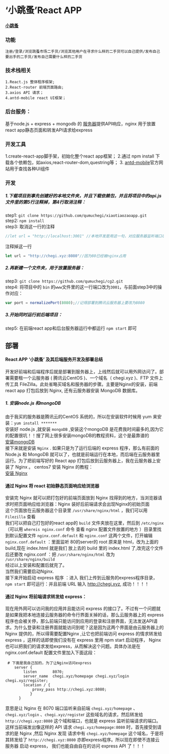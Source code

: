  # ‘小跳蚤’React APP    
 #### [小跳蚤](http://chegi.xyz/)
 ### 功能
 
    注册/登录/浏览跳蚤市场二手货/浏览其他用户在寻求什么样的二手货可以自己提供/发布自己要出手的二手货/发布自己需要什么样的二手货
    
 ### 技术栈相关

    1.React.js 整体程序框架;
    2.React-router 前端页面路由;
    3.axios API 请求；
    4.antd-mobile react UI框架；
    
 ### 后台服务：
  基于node.js + express + mongodb 的 [服务器](https://github.com/qumuchegi/cg2)提供API响应，nginx 用于放置react app静态页面和转发API请求给express
 ### 开发工具
  1.create-react-app脚手架，初始化整个react app框架；
  2.通过 npm install 下载各个依赖包，如axios,react-router-dom,questring等；
  3. [antd-mobile](https://mobile.ant.design/index-cn)官方网站用于查找各种UI组件
    
 ### 开发
  ##### 1.下载项目到事先创建好的本地文件夹，并且下载依赖包，并且将项目中的api.js文件里的第5行注释掉，第4行取消注释：
  step1: `git clone https://github.com/qumuchegi/xiaotiaozaoapp.git` <br>
  step2: `npm install` <br>
  step3: 取消这一行的注释<br> 
  ```javascript
  //let url = "http://localhost:3001" //本地开发是用这一句，对应服务器监听端口改为3001，同时注视掉下一句
  ```
  注释掉这一行
  ```javascript
  let url = "http://chegi.xyz:8080"//因为80已经被nginx占用
  ```
 ##### 2.再新建一个文件夹，用于放置服务器：<br>
  step3: `git clone https://github.com/qumuchegi/cg2.git`<br>
  step4: 将项目中的 `bin` 的`www`文件里的这一行端口改为`3001`，与前面step3中的操作对应：<br>
  ```javascript
  var port = normalizePort(8080);//记得部署到腾讯云服务器上要改为8080
  ``` 
##### 3.开始同时运行前后端项目：
  step5: 在前端react app和后台服务器运行中都运行 `npm start` 即可
    
 
 
## 部署
   #### React APP ‘小跳蚤’ 及其后端服务开发及部署总结
   
   开发好前端和后端程序后就是部署到服务器上，上线然后就可以用外网访问了。部署需要租一个云服务器 ( 腾讯云CentOS )、一个域名（ chegi.xyz )、FTP 文件上传工具 FileZilla。此处省略买域名和服务器的步骤。主要是Nginx的安装，前端react app 打包后放到 Nginx, 还有云服务器安装 MongoDB 数据库。

   #####    1. 安装node.js 和mongoDB
   由于我买的服务器是腾讯云的CentOS 系统的，所以在安装软件时候用 yum 来安装：`yum install *******`<br>
   安装好 node.js ,就安装 `mongoDB` ,安装这个mongoDB 是花费我时间最多的,因为它的配置很坑！！搜了网上很多安装mongoDB的教程资料，这个是最靠谱的<br>
   [安装mongoDB](https://www.cnblogs.com/flying1819/articles/9035408.html)<br>
   接下来就是安装 `Nginx` . 如果只是为了运行后端的 express 程序，那么有前面的Node.js 和 MongoDB 就可以了，也就是前端运行在本地，而后端在云服务器里运行。为了把前端写好的 React app 打包后放到云服务器上，我在云服务器上安装了 Nginx 。 centos7 安装 Nginx 的教程：<br>
   [安装 Nginx ](https://blog.csdn.net/default7/article/details/56278658)<br>
   ####    通过 Nginx 将 react 初始静态页面响应给浏览器
   安装完 Nginx 就可以把打包好的前端页面放到 Nginx 找得到的地方，当浏览器请求时把页面响应给浏览器：Nginx 装好后前端请求会出现Nginx的初始页面<br>
   这个页面放在云服务器这个目录里 `/usr/share/nginx/html` ，我们可以用 `Filezilla` 查看<br>
   我们可以把自己打包好的react app的 `build` 文件夹放在这里，然后到 `/etc/nginx`（可以用 `whereis nginx.conf` 命令 查看 nginx 配置文件放置的地方 ）目录里找到默认配置文件 `nginx.conf.default` 和 `nginx.conf` 这两个文件，打开编辑 <br>
   `nginx.conf.default` ：里面监听 80的server的 root 原来是 html，改为上面的build,现在 index.html 就是我们 放上去的 build 里的 index.html 了,改完这个文件后还要改 nginx.conf ：把 `/usr/share/nginx/html` 改为 `/usr/share/nginx/build`<br>
经过以上安装和配置后就完了。<br>
当然我们需要启动Nginx.<br>
接下来开始启动 express 程序 ：进入 我们上传到云服务的express程序目录，`npm start` 即可运行：并且前端 URL 输入 http://chegi.xyz, 成功！！！！
 
 ####     通过 Nginx 将前端请求转发给 express：
 现在用外网可以访问我的应用并且能访问 express 的接口了。不过有一个问题就是如果我把本地连接云服务器的命令行界面关掉的话，那么云服务器上的 express 程序也会被关停，那么前端只能访问到应用的登录和注册界面，无法发送API请求。为什么登录和注册界面就能访问到呢？这是因为这两个界面是由云服务器上的 Nginx 提供的，所以得需要配置Nginx ,让它也把前端访问 express 的情求转发给 express ，这样的话即使我们没有在 express 里用 npm start 启动程序， Nginx 也可以把我们的请求发给express，从而解决这个问题。具体办法是在 nginx.conf.default 配置文件里加入下面这段：
 ```nginx
  # 下面是我自己加的，为了让Nginx访问express
     server {
         listen       8070;
         server_name  chegi.xyz/homepage chegi.xyz/login chegi.xyz/register;
         location / {
             proxy_pass http://chegi.xyz:8080;
            }
       }
  ```
意思是让 Nginx 在 8070 端口监听来自前端 `chegi.xyz/homepage` 、`chegi.xyz/login` 、`chegi.xyz/registe`r 这些域名的请求，然后转发给 `http://chegi.xyz:8080` 这个域和端口，也就是 express 监听前端请求的端口。这样当前端发出像这样的 API 请求 `chegi.xyz/homepage:8080` 时，首先接受到请求的是 Nginx ,然后 Nginx 发现 请求中有 `chegi.xyz/homepage` 这个域名，于是将其转发给了 `http://chegi.xyz:8080` 亦即express程序。所以现在即使不连接云服务器 启动 express， 我们也能自由自在的访问 express API 了！！！

   
